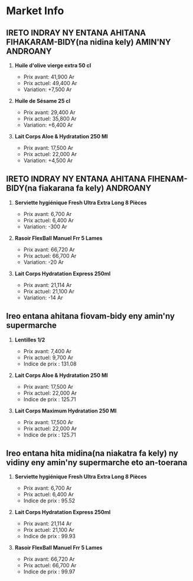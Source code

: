 # Market Info

## IRETO INDRAY NY ENTANA AHITANA FIHAKARAM-BIDY(na nidina kely) AMIN'NY ANDROANY

1. **Huile d'olive vierge extra 50 cl**
   - Prix avant: 41,900 Ar
   - Prix actuel: 49,400 Ar
   - Variation: +7,500 Ar

2. **Huile de Sésame 25 cl**
   - Prix avant: 29,400 Ar
   - Prix actuel: 35,800 Ar
   - Variation: +6,400 Ar

3. **Lait Corps Aloe & Hydratation 250 Ml**
   - Prix avant: 17,500 Ar
   - Prix actuel: 22,000 Ar
   - Variation: +4,500 Ar

## IRETO INDRAY NY ENTANA AHITANA FIHENAM-BIDY(na fiakarana fa kely) ANDROANY

1. **Serviette hygiénique  Fresh Ultra Extra Long 8 Pièces**
   - Prix avant: 6,700 Ar
   - Prix actuel: 6,400 Ar
   - Variation: -300 Ar

2. **Rasoir FlexBall Manuel Frr 5 Lames**
   - Prix avant: 66,720 Ar
   - Prix actuel: 66,700 Ar
   - Variation: -20 Ar

3. **Lait Corps Hydratation Express 250ml**
   - Prix avant: 21,114 Ar
   - Prix actuel: 21,100 Ar
   - Variation: -14 Ar

## Ireo entana ahitana fiovam-bidy eny amin'ny supermarche

1. **Lentilles 1/2**
   - Prix avant: 7,400 Ar
   - Prix actuel: 9,700 Ar
   - Indice de prix : 131.08

2. **Lait Corps Aloe & Hydratation 250 Ml**
   - Prix avant: 17,500 Ar
   - Prix actuel: 22,000 Ar
   - Indice de prix : 125.71

3. **Lait Corps Maximum Hydratation 250 Ml**
   - Prix avant: 17,500 Ar
   - Prix actuel: 22,000 Ar
   - Indice de prix : 125.71

## Ireo entana hita midina(na niakatra fa kely) ny vidiny eny amin'ny supermarche eto an-toerana

1. **Serviette hygiénique  Fresh Ultra Extra Long 8 Pièces**
   - Prix avant: 6,700 Ar
   - Prix actuel: 6,400 Ar
   - Indice de prix : 95.52

2. **Lait Corps Hydratation Express 250ml**
   - Prix avant: 21,114 Ar
   - Prix actuel: 21,100 Ar
   - Indice de prix : 99.93

3. **Rasoir FlexBall Manuel Frr 5 Lames**
   - Prix avant: 66,720 Ar
   - Prix actuel: 66,700 Ar
   - Indice de prix : 99.97

